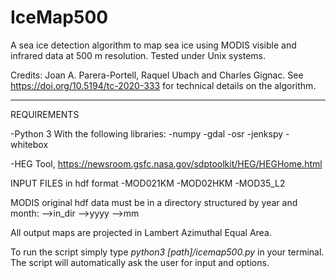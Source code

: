 # IceMap500

A sea ice detection algorithm to map sea ice using MODIS visible and infrared data at 500 m resolution. Tested under Unix systems.

Credits: Joan A. Parera-Portell, Raquel Ubach and Charles Gignac.
See https://doi.org/10.5194/tc-2020-333 for technical details on the algorithm.
***********************************************************************************************************************************

REQUIREMENTS

-Python 3
  With the following libraries:
    -numpy
    -gdal
    -osr
    -jenkspy
    -whitebox

-HEG Tool, https://newsroom.gsfc.nasa.gov/sdptoolkit/HEG/HEGHome.html

INPUT FILES in hdf format
  -MOD021KM
  -MOD02HKM 
  -MOD35_L2
  
MODIS original hdf data must be in a directory structured by year and month:
  -->in_dir
      -->yyyy
          -->mm

All output maps are projected in Lambert Azimuthal Equal Area.

To run the script simply type *python3 [path]/icemap500.py* in your terminal. The script will automatically ask the
user for input and options.

